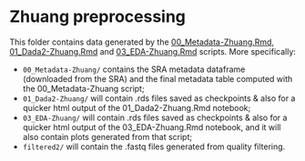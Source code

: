 # Zhuang preprocessing

This folder contains data generated by the [00_Metadata-Zhuang.Rmd](../../../scripts/analysis-individual/Zhuang-2018/00_Metadata-Zhuang.Rmd), [01_Dada2-Zhuang.Rmd](../../../scripts/analysis-individual/Zhuang-2018/01_Dada2-Zhuang.Rmd) and [03_EDA-Zhuang.Rmd](../../../scripts/analysis-individual/Zhuang-2018/03_EDA-Zhuang.Rmd) scripts.  More specifically:
- `00_Metadata-Zhuang/` contains the SRA metadata dataframe (downloaded from the SRA) and the final metadata table computed with the 00_Metadata-Zhuang script;
- `01_Dada2-Zhuang/` will contain .rds files saved as checkpoints & also for a quicker html output of the 01_Dada2-Zhuang.Rmd notebook;
- `03_EDA-Zhuang/` will contain .rds files saved as checkpoints & also for a quicker html output of the 03_EDA-Zhuang.Rmd notebook, and it will also contain plots generated from that script;
- `filtered2/` will contain the .fastq files generated from quality filtering.